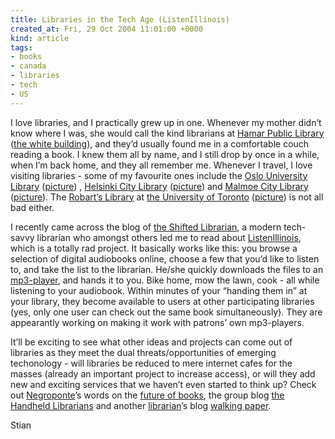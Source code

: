 ```yaml
---
title: Libraries in the Tech Age (ListenIllinois)
created_at: Fri, 29 Oct 2004 11:01:00 +0000
kind: article
tags:
- books
- canada
- libraries
- tech
- US
---
```


I love libraries, and I practically grew up in one. Whenever my mother
didn’t know where I was, she would call the kind librarians at [Hamar
Public
Library](http://www.hamar.kommune.no/hamar/www/site/forsiden/bibliotek/category.php?categoryID=312)
([the white
building](http://hamar.clickwalk.no/images/hamar/1/1/6l.jpg)), and
they’d usually found me in a comfortable couch reading a book. I knew
them all by name, and I still drop by once in a while, when I’m back
home, and they all remember me. Whenever I travel, I love visiting
libraries - some of my favourite ones include the [Oslo University
Library](http://www.ub.uio.no/english/aboutorg/organisation.html)
([picture](http://www.statsbygg.no/aapentrom/arkiv/nr2_2002/gfx/store_bilder/uio_biblioteket_446x437.jpg))
, [Helsinki City Library](http://www.lib.hel.fi/?_lang_id=EN)
([picture](http://pandora.lib.hel.fi/ulkomaalaiskirjasto/images/ulk_s4.jpg))
and [Malmoe City Library](http://www2.malmo.stadsbibliotek.org/)
([picture](http://www2.mah.se/internat/0304/Foton/library1.JPG)). The
[Robart’s Library](http://www.library.utoronto.ca/robarts/) at [the
University of Toronto](http://www.utoronto.ca)
([picture](http://upload.wikimedia.org/wikipedia/en/1/11/Robarts_corner_750px.jpg))
is not all bad either.

I recently came across the blog of [the Shifted
Librarian](http://www.theshiftedlibrarian.com), a modern tech-savvy
librarian who amongst others led me to read about
[ListenIllinois](http://www.listenillinois.org/), which is a totally rad
project. It basically works like this: you browse a selection of digital
audiobooks online, choose a few that you’d like to listen to, and take
the list to the librarian. He/she quickly downloads the files to an
[mp3-player](http://en.wikipedia.org/wiki/Mp3), and hands it to you.
Bike home, mow the lawn, cook - all while listening to your audiobook.
Within minutes of your “handing them in” at your library, they become
available to users at other participating libraries (yes, only one user
can check out the same book simultaneously). They are appearantly
working on making it work with patrons’ own mp3-players.

It’ll be exciting to see what other ideas and projects can come out of
libraries as they meet the dual threats/opportunities of emerging
techonology - will libraries be reduced to mere internet cafes for the
masses (already an important project to increase access), or will they
add new and exciting services that we haven’t even started to think up?
Check out [Negroponte](http://web.media.mit.edu/~nicholas/)’s words on
the [future of
books](http://web.media.mit.edu/~nicholas/Wired/WIRED4-02.html), the
group blog [the Handheld
Librarians](http://www.handheldlib.blogspot.com/) and another
[librarian](http://www.wikipedia.org/wiki/librarian)’s blog [walking
paper](http://www.walkingpaper.org/).

Stian
